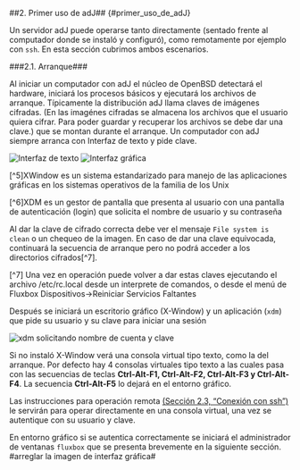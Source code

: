 ##2. Primer uso de adJ## {#primer_uso_de_adJ}

Un servidor adJ puede operarse tanto directamente (sentado frente al computador donde se instaló y configuró), como remotamente por ejemplo con ```ssh```. En esta sección cubrimos ambos escenarios.

###2.1. Arranque###

Al iniciar un computador con adJ el núcleo de OpenBSD detectará el hardware, iniciará los procesos básicos y ejecutará los archivos de arranque. Típicamente la distribución adJ llama claves de imágenes cifradas. (En las imagénes cifradas se almacena los archivos que el usuario quiera cifrar. Para poder guardar y recuperar los archivos se debe dar una clave.) que se montan durante el arranque.
Un computador con adJ siempre arranca con Interfaz de texto y pide clave. 

![Interfaz de texto](http://structio.sourceforge.net/guias/basico_OpenBSD/consola.png)
![Interfaz gráfica](http://s20.postimg.org/5fqvyk749/Captura_de_pantalla_de_2015_10_22_09_31_32.jpg?noCache=1445524364)

[^5]XWindow es un sistema estandarizado para manejo de las aplicaciones gráficas en los sistemas operativos de la familia de los Unix

[^6]XDM  es un gestor de pantalla que presenta al usuario con una pantalla de autenticación (login) que solicita el nombre de usuario y su contraseña

Al dar la clave de cifrado correcta debe ver el mensaje ```File system is clean``` o un chequeo de la imagen. En caso de dar una clave equivocada, continuará la secuencia de arranque pero no podrá acceder a los directorios cifrados[^7].

[^7] Una vez en operación puede volver a dar estas claves ejecutando el archivo /etc/rc.local desde un interprete de comandos, o desde el menú de Fluxbox Dispositivos->Reiniciar Servicios Faltantes

Después se iniciará un escritorio gráfico (X-Window) y un aplicación (```xdm```) que pide su usuario y su clave para iniciar una sesión

![xdm solicitando nombre de cuenta y clave](http://structio.sourceforge.net/guias/basico_OpenBSD/xdm.png)

Si no instaló X-Window verá una consola virtual tipo texto, como la del arranque. Por defecto hay 4 consolas virtuales tipo texto a las cuales pasa con las secuencias de teclas **Ctrl-Alt-F1, Ctrl-Alt-F2, Ctrl-Alt-F3 y Ctrl-Alt-F4**. La secuencia **Ctrl-Alt-F5** lo dejará en el entorno gráfico.

Las instrucciones para operación remota [(Sección 2.3, “Conexión con ssh”)](http://socrates.io/#FVtw1ub) le servirán para operar directamente en una consola virtual, una vez se autentique con su usuario y clave.

En entorno gráfico si se autentica correctamente se iniciará el administrador de ventanas ```fluxbox``` que se presenta brevemente en la siguiente sección.
#arreglar la imagen de interfaz gráfica#

